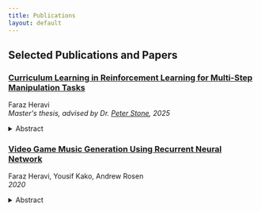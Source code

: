 ```yaml
---
title: Publications
layout: default
---
```


## Selected Publications and Papers
  
### [Curriculum Learning in Reinforcement Learning for Multi-Step Manipulation Tasks](https://repositories.lib.utexas.edu/items/d2251975-b0b3-44a1-aaad-6953ebe46387)
Faraz Heravi  
*Master's thesis, advised by Dr. [Peter Stone](https://www.cs.utexas.edu/~pstone/), 2025*
<details>
  <summary>Abstract</summary>
  <p>Reinforcement learning (RL) has shown promise in robotic manipulation, yet multi-step tasks remain a persistent challenge due to sparse rewards and inefficient exploration. Multi-step manipulation tasks often require precise sequential interactions that are difficult for RL agents to learn effectively. To address this challenge, task decomposition has emerged as an effective strategy for improving learning in such settings. In this thesis, we explore two paradigms to address multi-step manipulation tasks in RL. First, we introduce a dense reward shaping framework that enables learning through carefully designed intermediate feedback. We extend this framework with a multi-policy architecture in which each policy is trained to solve a set of subtasks in sequence, allowing symbolic skills to build upon one another. Second, we explore curriculum learning within the task space by introducing parameterized goals that gradually increase in complexity. To support these paradigms, we present LIBERO+, an extension of the LIBERO benchmark that enables fine-grained task decomposition with hand-crafted dense rewards and the ability to parameterize goals. Recent advancements in large language models (LLMs) introduce new opportunities for task decomposition and curriculum generation, offering an alternative to the handcrafted reward structures. We propose LLM-Enhanced Automatic Curriculum Learning (LEACL), a framework that integrates LLM-based curriculum generation with automatic curriculum learning (ACL) techniques to automate task decomposition and curricula generation. We evaluate various baseline RL methods and our LEACL framework on five multi-step manipulation tasks of increasing difficulty. Our results demonstrate the potential of LLM-generated curricula in improving sample efficiency and solving sparse-reward manipulation tasks in robotics learning.
  </p>
</details>
  
### [Video Game Music Generation Using Recurrent Neural Network](https://github.com/fheravi/MusicGenerator/blob/master/White%20Paper.pdf) 
Faraz Heravi, Yousif Kako, Andrew Rosen  
*2020*
<details>
  <summary>Abstract</summary>
  <p>Our goal is to be able to build a generative model from a Long-Short Term Memory (LSTM) in Recurrent Neural Networks. Previous work has been done using the same class of algorithms for different types of music such as classical music. Our approach was to perform music generation using LSTM on video game music. In particular, we tried to narrow our goal down to generate music given midi files from a speific video game.
  </p>
</details>